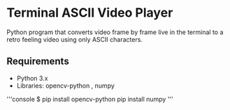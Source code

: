 # Terminal ASCII Video Player

Python program that converts video frame by frame live in the terminal
to a retro feeling video using only ASCII characters.

## Requirements
- Python 3.x
- Libraries: opencv-python , numpy


'''console
$ pip install opencv-python
pip install numpy 
'''
